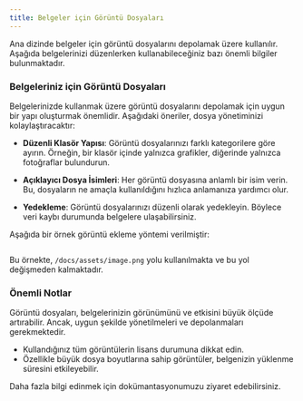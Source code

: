 ```yaml
---
title: Belgeler için Görüntü Dosyaları
---
```


Ana dizinde belgeler için görüntü dosyalarını depolamak üzere kullanılır. Aşağıda belgelerinizi düzenlerken kullanabileceğiniz bazı önemli bilgiler bulunmaktadır.

### Belgeleriniz için Görüntü Dosyaları

Belgelerinizde kullanmak üzere görüntü dosyalarını depolamak için uygun bir yapı oluşturmak önemlidir. Aşağıdaki öneriler, dosya yönetiminizi kolaylaştıracaktır:

- **Düzenli Klasör Yapısı**: Görüntü dosyalarınızı farklı kategorilere göre ayırın. Örneğin, bir klasör içinde yalnızca grafikler, diğerinde yalnızca fotoğraflar bulundurun.
  
- **Açıklayıcı Dosya İsimleri**: Her görüntü dosyasına anlamlı bir isim verin. Bu, dosyaların ne amaçla kullanıldığını hızlıca anlamanıza yardımcı olur.

- **Yedekleme**: Görüntü dosyalarınızı düzenli olarak yedekleyin. Böylece veri kaybı durumunda belgelere ulaşabilirsiniz.

Aşağıda bir örnek görüntü ekleme yöntemi verilmiştir:

```markdown

```

Bu örnekte, `/docs/assets/image.png` yolu kullanılmakta ve bu yol değişmeden kalmaktadır.

### Önemli Notlar

Görüntü dosyaları, belgelerinizin görünümünü ve etkisini büyük ölçüde artırabilir. Ancak, uygun şekilde yönetilmeleri ve depolanmaları gerekmektedir.

- Kullandığınız tüm görüntülerin lisans durumuna dikkat edin.
- Özellikle büyük dosya boyutlarına sahip görüntüler, belgenizin yüklenme süresini etkileyebilir.

Daha fazla bilgi edinmek için dokümantasyonumuzu ziyaret edebilirsiniz.